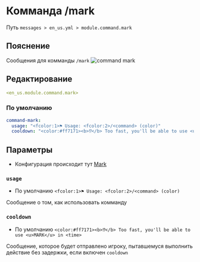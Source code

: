 # Комманда /mark
Путь `messages > en_us.yml > module.command.mark`

## Пояснение
Сообщения для комманды `/mark`
![command mark](/commandmark.gif)

## Редактирование
```yaml
<en_us.module.command.mark>
```

### По умолчанию
```yaml
command-mark:
  usage: "<fcolor:1>⚑ Usage: <fcolor:2>/<command> (color)"
  cooldown: "<color:#ff7171><b>⁉</b> Too fast, you'll be able to use <u>MARK</u> in <time>"
```

## Параметры

- Конфигурация происходит тут [Mark](/ru/config/module/command/command-mark/)

### `usage`
- По умолчанию `<fcolor:1>⚑ Usage: <fcolor:2>/<command> (color)`

Сообщение о том, как использовать комманду

### `cooldown`
- По умолчанию `<color:#ff7171><b>⁉</b> Too fast, you'll be able to use <u>MARK</u> in <time>`

Сообщение, которое будет отправлено игроку, пытавшемуся выполнить действие без задержки, если включен `cooldown`

